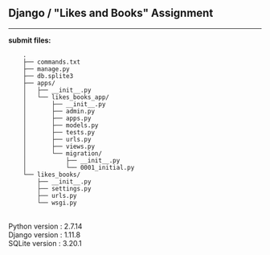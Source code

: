 ## Django / "Likes and Books" Assignment

----

**submit files:**<br />

```
    .
    ├── commands.txt
    ├── manage.py
    ├── db.splite3
    ├── apps/
    │   ├── __init__.py
    │   └── likes_books_app/
    │       ├── __init__.py
    │       ├── admin.py
    │       ├── apps.py
    │       ├── models.py
    │       ├── tests.py
    │       ├── urls.py
    │       ├── views.py
    │       └── migration/
    │           ├── __init__.py
    │           └── 0001_initial.py
    └── likes_books/
        ├── __init__.py
        ├── settings.py
        ├── urls.py
        └── wsgi.py

```

<br />
Python version : 2.7.14<br />
Django version : 1.11.8<br />
SQLite version : 3.20.1<br />
<br />
